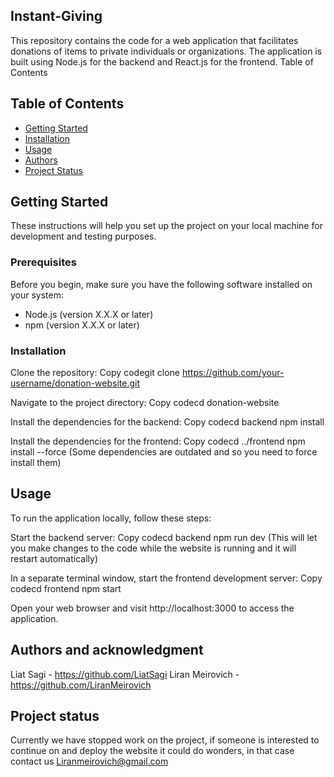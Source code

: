 ## Instant-Giving
This repository contains the code for a web application that facilitates donations of items to private individuals or organizations. The application is built using Node.js for the backend and React.js for the frontend.
Table of Contents

## Table of Contents

- [Getting Started](#getting-started)
- [Installation](#installation)
- [Usage](#usage)
- [Authors](#Authors-and-acknowledgment)
- [Project Status](#project-status)
  



## Getting Started

These instructions will help you set up the project on your local machine for development and testing purposes.

### Prerequisites

Before you begin, make sure you have the following software installed on your system:

- Node.js (version X.X.X or later)
- npm (version X.X.X or later)

### Installation

Clone the repository:
Copy codegit clone https://github.com/your-username/donation-website.git

Navigate to the project directory:
Copy codecd donation-website

Install the dependencies for the backend:
Copy codecd backend
npm install

Install the dependencies for the frontend:
Copy codecd ../frontend
npm install --force 
(Some dependencies are outdated and so you need to force install them)
## Usage

To run the application locally, follow these steps:

Start the backend server:
Copy codecd backend
npm run dev
(This will let you make changes to the code while the website is running and it will restart automatically)

In a separate terminal window, start the frontend development server:
Copy codecd frontend
npm start

Open your web browser and visit http://localhost:3000 to access the application.

## Authors and acknowledgment
Liat Sagi - https://github.com/LiatSagi
Liran Meirovich - https://github.com/LiranMeirovich

## Project status
Currently we have stopped work on the project, if someone is interested to continue on and deploy the website it could do wonders, in that case contact us Liranmeirovich@gmail.com
